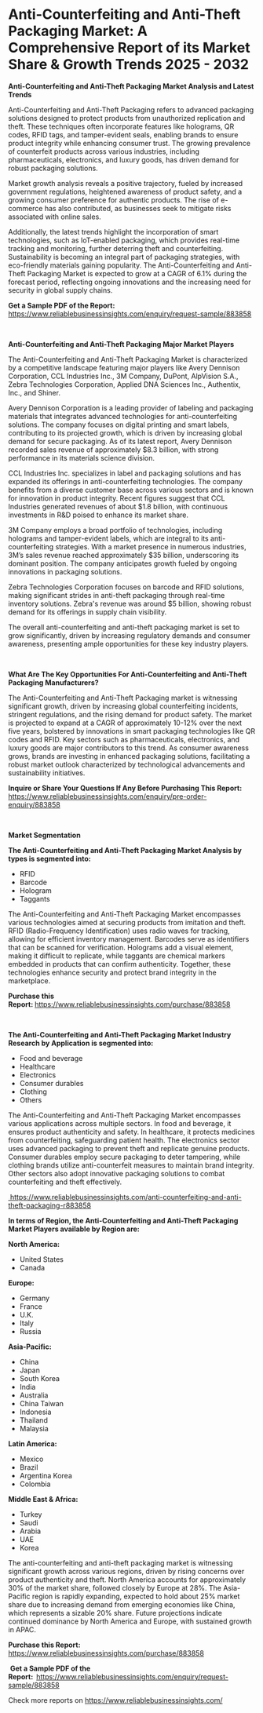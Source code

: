 <p><h1>Anti-Counterfeiting and Anti-Theft Packaging Market: A Comprehensive Report of its Market Share & Growth Trends 2025 - 2032</h1></p><p><strong>Anti-Counterfeiting and Anti-Theft Packaging Market Analysis and Latest Trends</strong></p>
<p><p>Anti-Counterfeiting and Anti-Theft Packaging refers to advanced packaging solutions designed to protect products from unauthorized replication and theft. These techniques often incorporate features like holograms, QR codes, RFID tags, and tamper-evident seals, enabling brands to ensure product integrity while enhancing consumer trust. The growing prevalence of counterfeit products across various industries, including pharmaceuticals, electronics, and luxury goods, has driven demand for robust packaging solutions.</p><p>Market growth analysis reveals a positive trajectory, fueled by increased government regulations, heightened awareness of product safety, and a growing consumer preference for authentic products. The rise of e-commerce has also contributed, as businesses seek to mitigate risks associated with online sales.</p><p>Additionally, the latest trends highlight the incorporation of smart technologies, such as IoT-enabled packaging, which provides real-time tracking and monitoring, further deterring theft and counterfeiting. Sustainability is becoming an integral part of packaging strategies, with eco-friendly materials gaining popularity. The Anti-Counterfeiting and Anti-Theft Packaging Market is expected to grow at a CAGR of 6.1% during the forecast period, reflecting ongoing innovations and the increasing need for security in global supply chains.</p></p>
<p><strong>Get a Sample PDF of the Report:&nbsp;</strong> <a href="https://www.reliablebusinessinsights.com/enquiry/request-sample/883858?utm_campaign=2930&utm_medium=2&utm_source=Github&utm_content=ia&utm_term=08032025&utm_id=anti-counterfeiting-and-anti-theft-packaging">https://www.reliablebusinessinsights.com/enquiry/request-sample/883858</a></p>
<p>&nbsp;</p>
<p><strong>Anti-Counterfeiting and Anti-Theft Packaging Major Market Players</strong></p>
<p><p>The Anti-Counterfeiting and Anti-Theft Packaging Market is characterized by a competitive landscape featuring major players like Avery Dennison Corporation, CCL Industries Inc., 3M Company, DuPont, AlpVision S.A., Zebra Technologies Corporation, Applied DNA Sciences Inc., Authentix, Inc., and Shiner.</p><p>Avery Dennison Corporation is a leading provider of labeling and packaging materials that integrates advanced technologies for anti-counterfeiting solutions. The company focuses on digital printing and smart labels, contributing to its projected growth, which is driven by increasing global demand for secure packaging. As of its latest report, Avery Dennison recorded sales revenue of approximately $8.3 billion, with strong performance in its materials science division.</p><p>CCL Industries Inc. specializes in label and packaging solutions and has expanded its offerings in anti-counterfeiting technologies. The company benefits from a diverse customer base across various sectors and is known for innovation in product integrity. Recent figures suggest that CCL Industries generated revenues of about $1.8 billion, with continuous investments in R&D poised to enhance its market share.</p><p>3M Company employs a broad portfolio of technologies, including holograms and tamper-evident labels, which are integral to its anti-counterfeiting strategies. With a market presence in numerous industries, 3M’s sales revenue reached approximately $35 billion, underscoring its dominant position. The company anticipates growth fueled by ongoing innovations in packaging solutions.</p><p>Zebra Technologies Corporation focuses on barcode and RFID solutions, making significant strides in anti-theft packaging through real-time inventory solutions. Zebra's revenue was around $5 billion, showing robust demand for its offerings in supply chain visibility.</p><p>The overall anti-counterfeiting and anti-theft packaging market is set to grow significantly, driven by increasing regulatory demands and consumer awareness, presenting ample opportunities for these key industry players.</p></p>
<p>&nbsp;</p>
<p><strong>What Are The Key Opportunities For Anti-Counterfeiting and Anti-Theft Packaging Manufacturers?</strong></p>
<p><p>The Anti-Counterfeiting and Anti-Theft Packaging market is witnessing significant growth, driven by increasing global counterfeiting incidents, stringent regulations, and the rising demand for product safety. The market is projected to expand at a CAGR of approximately 10-12% over the next five years, bolstered by innovations in smart packaging technologies like QR codes and RFID. Key sectors such as pharmaceuticals, electronics, and luxury goods are major contributors to this trend. As consumer awareness grows, brands are investing in enhanced packaging solutions, facilitating a robust market outlook characterized by technological advancements and sustainability initiatives.</p></p>
<p><strong>Inquire or Share Your Questions If Any Before Purchasing This Report:</strong> <a href="https://www.reliablebusinessinsights.com/enquiry/pre-order-enquiry/883858?utm_campaign=2930&utm_medium=2&utm_source=Github&utm_content=ia&utm_term=08032025&utm_id=anti-counterfeiting-and-anti-theft-packaging">https://www.reliablebusinessinsights.com/enquiry/pre-order-enquiry/883858</a></p>
<p>&nbsp;</p>
<p><strong>Market Segmentation</strong></p>
<p><strong>The Anti-Counterfeiting and Anti-Theft Packaging Market Analysis by types is segmented into:</strong></p>
<p><ul><li>RFID</li><li>Barcode</li><li>Hologram</li><li>Taggants</li></ul></p>
<p><p>The Anti-Counterfeiting and Anti-Theft Packaging Market encompasses various technologies aimed at securing products from imitation and theft. RFID (Radio-Frequency Identification) uses radio waves for tracking, allowing for efficient inventory management. Barcodes serve as identifiers that can be scanned for verification. Holograms add a visual element, making it difficult to replicate, while taggants are chemical markers embedded in products that can confirm authenticity. Together, these technologies enhance security and protect brand integrity in the marketplace.</p></p>
<p><strong>Purchase this Report:&nbsp;</strong><a href="https://www.reliablebusinessinsights.com/purchase/883858?utm_campaign=2930&utm_medium=2&utm_source=Github&utm_content=ia&utm_term=08032025&utm_id=anti-counterfeiting-and-anti-theft-packaging">https://www.reliablebusinessinsights.com/purchase/883858</a></p>
<p>&nbsp;</p>
<p><strong>The Anti-Counterfeiting and Anti-Theft Packaging Market Industry Research by Application is segmented into:</strong></p>
<p><ul><li>Food and beverage</li><li>Healthcare</li><li>Electronics</li><li>Consumer durables</li><li>Clothing</li><li>Others</li></ul></p>
<p><p>The Anti-Counterfeiting and Anti-Theft Packaging Market encompasses various applications across multiple sectors. In food and beverage, it ensures product authenticity and safety. In healthcare, it protects medicines from counterfeiting, safeguarding patient health. The electronics sector uses advanced packaging to prevent theft and replicate genuine products. Consumer durables employ secure packaging to deter tampering, while clothing brands utilize anti-counterfeit measures to maintain brand integrity. Other sectors also adopt innovative packaging solutions to combat counterfeiting and theft effectively.</p></p>
<p><a href="https://www.reliablebusinessinsights.com/anti-counterfeiting-and-anti-theft-packaging-r883858?utm_campaign=2930&utm_medium=2&utm_source=Github&utm_content=ia&utm_term=08032025&utm_id=anti-counterfeiting-and-anti-theft-packaging">&nbsp;https://www.reliablebusinessinsights.com/anti-counterfeiting-and-anti-theft-packaging-r883858</a></p>
<p><strong>In terms of Region, the Anti-Counterfeiting and Anti-Theft Packaging Market Players available by Region are:</strong></p>
<p>
    <p> <strong> North America: </strong>
        <ul>
            <li>United States</li>
            <li>Canada</li>
        </ul>
        </p> 
    <p> <strong> Europe: </strong>
        <ul>
            <li>Germany</li>
            <li>France</li>
            <li>U.K.</li>
            <li>Italy</li>
            <li>Russia</li>
        </ul>
        </p> 
    <p> <strong> Asia-Pacific: </strong>
        <ul>
            <li>China</li>
            <li>Japan</li>
            <li>South Korea</li>
            <li>India</li>
            <li>Australia</li>
            <li>China Taiwan</li>
            <li>Indonesia</li>
            <li>Thailand</li>
            <li>Malaysia</li>
        </ul>
        </p> 
    <p> <strong> Latin America: </strong>
        <ul>
            <li>Mexico</li>
            <li>Brazil</li>
            <li>Argentina Korea</li>
            <li>Colombia</li>
        </ul>
        </p> 
    <p> <strong> Middle East & Africa: </strong>
        <ul>
            <li>Turkey</li>
            <li>Saudi</li>
            <li>Arabia</li>
            <li>UAE</li>
            <li>Korea</li>
        </ul>
    </p>
    </p>
<p><p>The anti-counterfeiting and anti-theft packaging market is witnessing significant growth across various regions, driven by rising concerns over product authenticity and theft. North America accounts for approximately 30% of the market share, followed closely by Europe at 28%. The Asia-Pacific region is rapidly expanding, expected to hold about 25% market share due to increasing demand from emerging economies like China, which represents a sizable 20% share. Future projections indicate continued dominance by North America and Europe, with sustained growth in APAC.</p></p>
<p><strong>Purchase this Report: </strong><a href="https://www.reliablebusinessinsights.com/purchase/883858?utm_campaign=2930&utm_medium=2&utm_source=Github&utm_content=ia&utm_term=08032025&utm_id=anti-counterfeiting-and-anti-theft-packaging">https://www.reliablebusinessinsights.com/purchase/883858</a></p>
<p>&nbsp;<strong>Get a Sample PDF of the Report:&nbsp;&nbsp;</strong><a href="https://www.reliablebusinessinsights.com/enquiry/request-sample/883858?utm_campaign=2930&utm_medium=2&utm_source=Github&utm_content=ia&utm_term=08032025&utm_id=anti-counterfeiting-and-anti-theft-packaging">https://www.reliablebusinessinsights.com/enquiry/request-sample/883858</a></p>
<p><strong></strong></p>
<p>Check more reports on <a href="https://www.reliablebusinessinsights.com/?utm_campaign=2930&utm_medium=2&utm_source=Github&utm_content=ia&utm_term=08032025&utm_id=anti-counterfeiting-and-anti-theft-packaging">https://www.reliablebusinessinsights.com/</a></p>